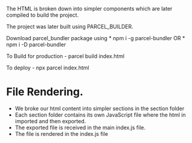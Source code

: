 The HTML is broken down into simpler components which are later compiled to build the project.

The project was later built using PARCEL_BUILDER.

Download parcel_bundler package using 
            * npm i -g parcel-bundler
            OR 
            * npm i -D parcel-bundler

To Build for production - parcel build index.html

To deploy - npx parcel index.html

# File Rendering.

- We broke our html content into simpler sections in the section folder
- Each section folder contains its own JavaScript file where the html in imported and then exported.
- The exported file is received in the main index.js file.
- The file is rendered in the index.js file
